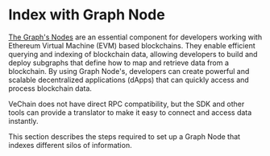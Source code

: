 # Index with Graph Node

[The Graph's Nodes](https://github.com/graphprotocol/graph-node/blob/master/README.md) are an essential component for developers working with Ethereum Virtual Machine (EVM) based blockchains. They enable efficient querying and indexing of blockchain data, allowing developers to build and deploy subgraphs that define how to map and retrieve data from a blockchain. By using Graph Node's, developers can create powerful and scalable decentralized applications (dApps) that can quickly access and process blockchain data.

VeChain does not have direct RPC compatibility, but the SDK and other tools can provide a translator to make it easy to connect and access data instantly.

This section describes the steps required to set up a Graph Node that indexes different silos of information.

